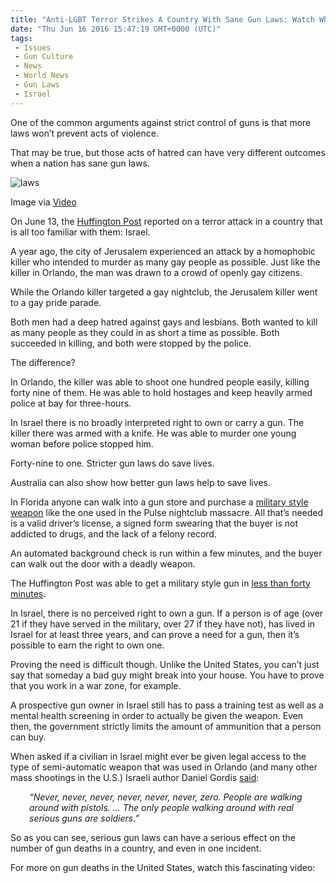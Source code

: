```yaml
---
title: "Anti-LGBT Terror Strikes A Country With Sane Gun Laws: Watch What Happened"
date: "Thu Jun 16 2016 15:47:19 GMT+0000 (UTC)"
tags: 
 - Issues
 - Gun Culture
 - News
 - World News
 - Gun Laws
 - Israel
---
```

<p><!--OffDef--></p><p><!--Ads1--></p><p>One of the common arguments against strict control of guns is that more laws won&#x2019;t prevent acts of violence.</p><p>That may be true, but those acts of hatred can have very different outcomes when&#xA0;a nation has sane gun laws.</p><div id="attachment_137505" style="width: 650px" class="wp-caption aligncenter"><img class="size-full wp-image-137505" src="//i1.wp.com/cdn.liberalamerica.org/wp-content/uploads/2016/06/Screen-Shot-2016-06-16-at-10.09.26-AM.png?resize=640%2C420" alt="laws" srcset="//i1.wp.com/cdn.liberalamerica.org/wp-content/uploads/2016/06/Screen-Shot-2016-06-16-at-10.09.26-AM.png?resize=640%2C420 640w, //i1.wp.com/cdn.liberalamerica.org/wp-content/uploads/2016/06/Screen-Shot-2016-06-16-at-10.09.26-AM.png?resize=640%2C420 64w, //i1.wp.com/cdn.liberalamerica.org/wp-content/uploads/2016/06/Screen-Shot-2016-06-16-at-10.09.26-AM.png?resize=640%2C420 350w, //i1.wp.com/cdn.liberalamerica.org/wp-content/uploads/2016/06/Screen-Shot-2016-06-16-at-10.09.26-AM.png?resize=640%2C420 600w" sizes="(max-width: 640px) 100vw, 640px" data-recalc-dims="1">
<p class="wp-caption-text">Image via <a href="https://www.youtube.com/watch?v=bX4qUsgHa4Y" onclick="__gaTracker(&apos;send&apos;, &apos;event&apos;, &apos;outbound-article&apos;, &apos;https://www.youtube.com/watch?v=bX4qUsgHa4Y&apos;, &apos;Video&apos;);">Video</a></p>
</div><p>On June 13, the <a href="http://www.huffingtonpost.com/entry/lgbt-israel-guns_us_575f0721e4b0e4fe5143407a" onclick="__gaTracker(&apos;send&apos;, &apos;event&apos;, &apos;outbound-article&apos;, &apos;http://www.huffingtonpost.com/entry/lgbt-israel-guns_us_575f0721e4b0e4fe5143407a&apos;, &apos;Huffington Post&apos;);">Huffington Post</a>&#xA0;reported on a terror attack in a country that is all too familiar with them: Israel.</p><p>A year ago, the city of Jerusalem experienced an attack by a homophobic killer who intended to murder as many gay people as possible. Just like the killer in Orlando, the man was drawn to a crowd of openly gay citizens.</p><p>While the Orlando killer targeted a gay nightclub, the Jerusalem killer went to a gay pride parade.</p><p>Both men had&#xA0;a deep hatred against gays and lesbians. Both wanted to kill as many people as they could in as short a time as possible. Both succeeded in killing, and both were stopped by the police.</p><p>The difference?</p><p>In Orlando, the killer was able to shoot one hundred&#xA0;people easily, killing forty nine of them. He was able to hold hostages and keep heavily armed police at bay for three-hours.</p><p>In Israel there is no broadly interpreted right to own or carry a gun. The killer there was armed with a knife. He was able to murder&#xA0;one young woman before police stopped him.</p><p>Forty-nine to one. Stricter gun laws do&#xA0;save lives.</p><p>Australia can also show how better gun laws help to save lives.</p><p><script async src="//platform.twitter.com/widgets.js" charset="utf-8"></script></p><p>In Florida anyone can walk into a gun store and purchase a <a href="http://www.huffingtonpost.com/entry/ar-15-orlando_us_576059f3e4b0e4fe5143fd4d" onclick="__gaTracker(&apos;send&apos;, &apos;event&apos;, &apos;outbound-article&apos;, &apos;http://www.huffingtonpost.com/entry/ar-15-orlando_us_576059f3e4b0e4fe5143fd4d&apos;, &apos;military style weapon&apos;);">military style weapon</a> like the one used in the Pulse nightclub massacre. All that&#x2019;s needed is a valid driver&#x2019;s license, a signed form swearing that the buyer is not addicted to drugs, and the lack of a felony record.</p><p>An automated background check is run within a few minutes, and the buyer can walk out the door with a deadly&#xA0;weapon.</p><p>The Huffington Post was able to get a military style&#xA0;gun&#xA0;in <a href="http://www.huffingtonpost.com/entry/ar-15-orlando_us_576059f3e4b0e4fe5143fd4d" onclick="__gaTracker(&apos;send&apos;, &apos;event&apos;, &apos;outbound-article&apos;, &apos;http://www.huffingtonpost.com/entry/ar-15-orlando_us_576059f3e4b0e4fe5143fd4d&apos;, &apos;less than forty minutes&apos;);">less than forty minutes</a>.</p><p>In Israel, there is no perceived right to own a gun. If a person is of age (over 21 if they have served in the military, over 27 if they have not), has lived in Israel for at least three years, and can prove a need for a gun, then it&#x2019;s possible to earn the right to own one.</p><p>Proving the need is difficult though. Unlike the United States, you can&#x2019;t just say that someday a bad guy might break into your house. You have to prove that you work in a war zone, for example.</p><p>A prospective gun owner in Israel still has to pass a training test as well as a mental health screening in order to actually be given the weapon. Even then, the government strictly limits the amount of ammunition that a person can buy.</p><p><!--Ads2--></p><p>When asked if a civilian in Israel might ever be given legal access to the type of semi-automatic weapon that was used in Orlando (and many other mass shootings in the U.S.) Israeli author Daniel Gordis <a href="http://www.huffingtonpost.com/entry/lgbt-israel-guns_us_575f0721e4b0e4fe5143407a" onclick="__gaTracker(&apos;send&apos;, &apos;event&apos;, &apos;outbound-article&apos;, &apos;http://www.huffingtonpost.com/entry/lgbt-israel-guns_us_575f0721e4b0e4fe5143407a&apos;, &apos;said&apos;);">said</a>:</p><p class="p1" style="padding-left: 30px;"><em><span class="s1">&#x201C;Never, never, never, never, never, never, zero. People are walking around with pistols. &#x2026; The only people walking around with real serious guns are soldiers.&#x201D;</span></em></p><p class="p1">So as you can see, serious gun laws can have a serious effect on the number of gun deaths in a country, and even in one incident.</p><p class="p1">For more on gun deaths in the United States, watch this fascinating video:</p>